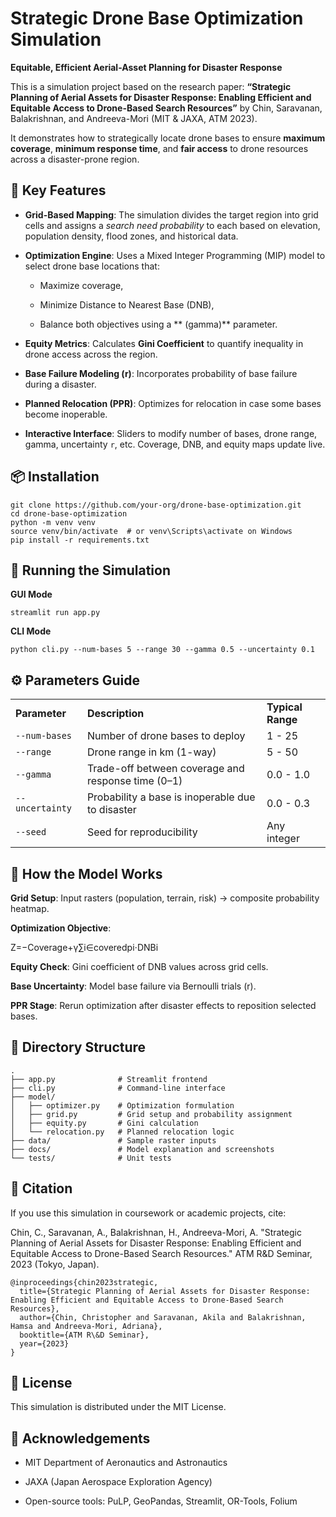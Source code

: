 # Strategic Drone Base Optimization Simulation

**Equitable, Efficient Aerial-Asset Planning for Disaster Response**

This is a simulation project based on the research paper: **“Strategic Planning of Aerial Assets for Disaster Response: Enabling Efficient and Equitable Access to Drone-Based Search Resources”** by Chin, Saravanan, Balakrishnan, and Andreeva-Mori (MIT & JAXA, ATM 2023).

It demonstrates how to strategically locate drone bases to ensure **maximum coverage**, **minimum response time**, and **fair access** to drone resources across a disaster-prone region.


## 🚁 Key Features

- **Grid-Based Mapping**: The simulation divides the target region into grid cells and assigns a _search need probability_ to each based on elevation, population density, flood zones, and historical data.

- **Optimization Engine**: Uses a Mixed Integer Programming (MIP) model to select drone base locations that:

  - Maximize coverage,

  - Minimize Distance to Nearest Base (DNB),

  - Balance both objectives using a ** (gamma)** parameter.

- **Equity Metrics**: Calculates **Gini Coefficient** to quantify inequality in drone access across the region.

- **Base Failure Modeling (r)**: Incorporates probability of base failure during a disaster.

- **Planned Relocation (PPR)**: Optimizes for relocation in case some bases become inoperable.

- **Interactive Interface**: Sliders to modify number of bases, drone range, gamma, uncertainty `r`, etc. Coverage, DNB, and equity maps update live.


## 📦 Installation

    git clone https://github.com/your-org/drone-base-optimization.git
    cd drone-base-optimization
    python -m venv venv
    source venv/bin/activate  # or venv\Scripts\activate on Windows
    pip install -r requirements.txt


## 🚀 Running the Simulation

**GUI Mode**

    streamlit run app.py

**CLI Mode**

    python cli.py --num-bases 5 --range 30 --gamma 0.5 --uncertainty 0.1


## ⚙️ Parameters Guide

|                 |                                                    |                   |
| --------------- | -------------------------------------------------- | ----------------- |
| **Parameter**   | **Description**                                    | **Typical Range** |
| `--num-bases`   | Number of drone bases to deploy                    | 1 - 25            |
| `--range`       | Drone range in km (1-way)                          | 5 - 50            |
| `--gamma`       | Trade-off between coverage and response time (0–1) | 0.0 - 1.0         |
| `--uncertainty` | Probability a base is inoperable due to disaster   | 0.0 - 0.3         |
| `--seed`        | Seed for reproducibility                           | Any integer       |


## 🧠 How the Model Works

**Grid Setup**: Input rasters (population, terrain, risk) → composite probability heatmap.

**Optimization Objective**:

Z=−Coverage+γ∑i∈covered​pi​⋅DNBi​![]()

**Equity Check**: Gini coefficient of DNB values across grid cells.

**Base Uncertainty**: Model base failure via Bernoulli trials (r).

**PPR Stage**: Rerun optimization after disaster effects to reposition selected bases.


## 📂 Directory Structure

    .
    ├── app.py              # Streamlit frontend
    ├── cli.py              # Command-line interface
    ├── model/
    │   ├── optimizer.py    # Optimization formulation
    │   ├── grid.py         # Grid setup and probability assignment
    │   ├── equity.py       # Gini calculation
    │   └── relocation.py   # Planned relocation logic
    ├── data/               # Sample raster inputs
    ├── docs/               # Model explanation and screenshots
    └── tests/              # Unit tests


## 📖 Citation

If you use this simulation in coursework or academic projects, cite:

Chin, C., Saravanan, A., Balakrishnan, H., Andreeva-Mori, A. "Strategic Planning of Aerial Assets for Disaster Response: Enabling Efficient and Equitable Access to Drone-Based Search Resources." ATM R\&D Seminar, 2023 (Tokyo, Japan).

    @inproceedings{chin2023strategic,
      title={Strategic Planning of Aerial Assets for Disaster Response: Enabling Efficient and Equitable Access to Drone-Based Search Resources},
      author={Chin, Christopher and Saravanan, Akila and Balakrishnan, Hamsa and Andreeva-Mori, Adriana},
      booktitle={ATM R\&D Seminar},
      year={2023}
    }


## 📜 License

This simulation is distributed under the MIT License.


## 🙌 Acknowledgements

- MIT Department of Aeronautics and Astronautics

- JAXA (Japan Aerospace Exploration Agency)

- Open-source tools: PuLP, GeoPandas, Streamlit, OR-Tools, Folium
